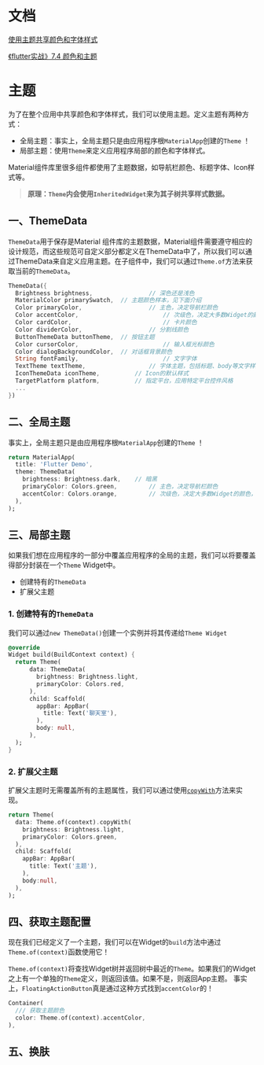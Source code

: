 # 文档

[使用主题共享颜色和字体样式](https://flutterchina.club/cookbook/design/themes/)

[《flutter实战》7.4 颜色和主题](https://book.flutterchina.club/chapter7/theme.html)



# 主题

为了在整个应用中共享颜色和字体样式，我们可以使用主题。定义主题有两种方式：

* 全局主题：事实上，全局主题只是由应用程序根`MaterialApp`创建的`Theme` ！
* 局部主题：使用`Theme`来定义应用程序局部的颜色和字体样式。 

Material组件库里很多组件都使用了主题数据，如导航栏颜色、标题字体、Icon样式等。

> **原理：`Theme`内会使用`InheritedWidget`来为其子树共享样式数据。**



## 一、ThemeData

`ThemeData`用于保存是Material 组件库的主题数据，Material组件需要遵守相应的设计规范，而这些规范可自定义部分都定义在ThemeData中了，所以我们可以通过ThemeData来自定义应用主题。在子组件中，我们可以通过`Theme.of`方法来获取当前的`ThemeData`。

```dart
ThemeData({
  Brightness brightness, 				// 深色还是浅色
  MaterialColor primarySwatch, 	// 主题颜色样本，见下面介绍
  Color primaryColor, 					// 主色，决定导航栏颜色
  Color accentColor, 						// 次级色，决定大多数Widget的颜色，如进度条、开关等。
  Color cardColor, 							// 卡片颜色
  Color dividerColor, 					// 分割线颜色
  ButtonThemeData buttonTheme, 	// 按钮主题
  Color cursorColor, 						// 输入框光标颜色
  Color dialogBackgroundColor,	// 对话框背景颜色
  String fontFamily, 						// 文字字体
  TextTheme textTheme,					// 字体主题，包括标题、body等文字样式
  IconThemeData iconTheme, 			// Icon的默认样式
  TargetPlatform platform, 			// 指定平台，应用特定平台控件风格
  ...
})
```



## 二、全局主题

事实上，全局主题只是由应用程序根`MaterialApp`创建的`Theme` ！

```dart
return MaterialApp(
  title: 'Flutter Demo',
  theme: ThemeData(
    brightness: Brightness.dark,    // 暗黑
    primaryColor: Colors.green,			// 主色，决定导航栏颜色
    accentColor: Colors.orange,			// 次级色，决定大多数Widget的颜色，如进度条、开关等。
  ),
);
```



## 三、局部主题

如果我们想在应用程序的一部分中覆盖应用程序的全局的主题，我们可以将要覆盖得部分封装在一个`Theme` Widget中。

* 创建特有的`ThemeData`
* 扩展父主题



### 1. 创建特有的`ThemeData`

我们可以通过`new ThemeData()`创建一个实例并将其传递给`Theme Widget` 

```dart
@override
Widget build(BuildContext context) {
  return Theme(
      data: ThemeData(
        brightness: Brightness.light,
        primaryColor: Colors.red,
      ),
      child: Scaffold(
        appBar: AppBar(
          title: Text('聊天室'),
        ),
        body: null,
      ),
  );
}
```



### 2. 扩展父主题

扩展父主题时无需覆盖所有的主题属性，我们可以通过使用[`copyWith`](https://docs.flutter.io/flutter/material/ThemeData/copyWith.html)方法来实现。

```dart
return Theme(
  data: Theme.of(context).copyWith(
    brightness: Brightness.light,
    primaryColor: Colors.green,
  ),
  child: Scaffold(
    appBar: AppBar(
      title: Text('主题'),
    ),
    body:null,
  ),
);
```



## 四、获取主题配置

现在我们已经定义了一个主题，我们可以在Widget的`build`方法中通过`Theme.of(context)`函数使用它！

`Theme.of(context)`将查找Widget树并返回树中最近的`Theme`。如果我们的Widget之上有一个单独的`Theme`定义，则返回该值。如果不是，则返回App主题。 事实上，`FloatingActionButton`真是通过这种方式找到`accentColor`的！

```dart
Container(
  /// 获取主题颜色
  color: Theme.of(context).accentColor,	
),
```



## 五、换肤







